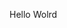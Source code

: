 Hello Wolrd




































































































































































































































































































































































































































































































































































































































































































































































































































































































































































































































































































































































































































































































































































































































































































































































































































































































































































































































































































































































































































































































































































































































































































































































































































































































































































































































































































































































































































































































































































































































































































































































